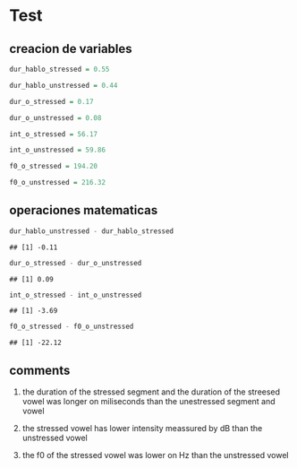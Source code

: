 
# Test

## creacion de variables

``` r
dur_hablo_stressed = 0.55

dur_hablo_unstressed = 0.44

dur_o_stressed = 0.17

dur_o_unstressed = 0.08

int_o_stressed = 56.17

int_o_unstressed = 59.86

f0_o_stressed = 194.20

f0_o_unstressed = 216.32
```

## operaciones matematicas

``` r
dur_hablo_unstressed - dur_hablo_stressed
```

    ## [1] -0.11

``` r
dur_o_stressed - dur_o_unstressed
```

    ## [1] 0.09

``` r
int_o_stressed - int_o_unstressed
```

    ## [1] -3.69

``` r
f0_o_stressed - f0_o_unstressed
```

    ## [1] -22.12

## comments

1.  the duration of the stressed segment and the duration of the
    streesed vowel was longer on miliseconds than the unestressed
    segment and vowel

2.  the stressed vowel has lower intensity meassured by dB than the
    unstressed vowel

3.  the f0 of the stressed vowel was lower on Hz than the unstressed
    vowel
